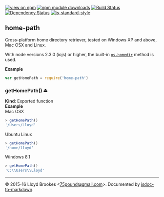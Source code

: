 [![view on npm](http://img.shields.io/npm/v/home-path.svg)](https://www.npmjs.org/package/home-path)
[![npm module downloads](http://img.shields.io/npm/dt/home-path.svg)](https://www.npmjs.org/package/home-path)
[![Build Status](https://travis-ci.org/75lb/home-path.svg?branch=master)](https://travis-ci.org/75lb/home-path)
[![Dependency Status](https://david-dm.org/75lb/home-path.svg)](https://david-dm.org/75lb/home-path)
[![js-standard-style](https://img.shields.io/badge/code%20style-standard-brightgreen.svg)](https://github.com/feross/standard)

<a name="module_home-path"></a>
## home-path
Cross-platform home directory retriever, tested on Windows XP and above, Mac OSX and Linux.

With node versions 2.3.0 (iojs) or higher, the built-in [`os.homedir`](https://nodejs.org/api/os.html#os_os_homedir) method is used.

**Example**  
```js
var getHomePath = require('home-path')
```
<a name="exp_module_home-path--getHomePath"></a>
### getHomePath() ⏏
**Kind**: Exported function  
**Example**  
Mac OSX
```js
> getHomePath()
'/Users/Lloyd'
```

Ubuntu Linux
```js
> getHomePath()
'/home/lloyd'
```

Windows 8.1
```js
> getHomePath()
'C:\\Users\\Lloyd'
```

* * *

&copy; 2015-16 Lloyd Brookes \<75pound@gmail.com\>. Documented by [jsdoc-to-markdown](https://github.com/jsdoc2md/jsdoc-to-markdown).
